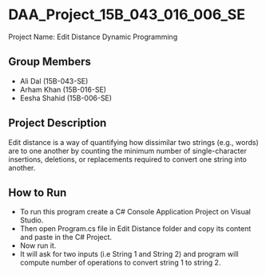 # DAA_Project_15B_043_016_006_SE
Project Name: Edit Distance Dynamic Programming

## Group Members
- Ali Dal (15B-043-SE)
- Arham Khan (15B-016-SE)
- Eesha Shahid (15B-006-SE)

## Project Description
Edit distance is a way of quantifying how dissimilar two strings (e.g., words) are to one another by counting the minimum number of single-character insertions, deletions, or replacements required to convert one string into another.

## How to Run
- To run this program create a C# Console Application Project on Visual Studio.
- Then open Program.cs file in Edit Distance folder and copy its content and paste in the C# Project.
- Now run it.
- It will ask for two inputs (i.e String 1 and String 2) and program will compute number of operations to convert string 1 to string 2.
